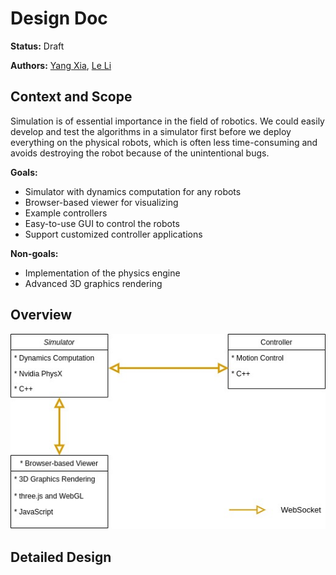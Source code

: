 # Design Doc
**Status:**  Draft

**Authors:** [Yang Xia](https://github.com/Patrick233), [Le Li](https://github.com/LeLiPepsi)


## Context and Scope
Simulation is of essential importance in the field of robotics. We could easily develop and test the algorithms in a simulator first before we deploy everything on the physical robots, which is often less time-consuming and avoids destroying the robot because of the unintentional bugs.

**Goals:**

* Simulator with dynamics computation for any robots 
* Browser-based viewer for visualizing
* Example controllers
* Easy-to-use GUI to control the robots
* Support customized controller applications

**Non-goals:**

* Implementation of the physics engine
* Advanced 3D graphics rendering

## Overview

![System Diagram](./resources/diagram.jpg)

## Detailed Design
